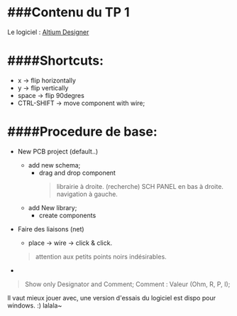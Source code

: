 ###Contenu du TP 1
===

Le logiciel : [Altium Designer](http://www.altium.com/)

####Shortcuts:
====
* x -> flip horizontally
* y -> flip vertically
* space -> flip 90degres
* CTRL-SHIFT -> move component with wire;

####Procedure de base:
====

* New PCB project (default..)
  * add new schema;
    * drag and drop component
      > librairie à droite. (recherche)
      > SCH PANEL en bas à droite.
      > navigation à gauche.
  * add New library;
    * create components

* Faire des liaisons (net)
  * place -> wire -> click & click.
  > attention aux petits points noirs indésirables.
* 
> Show only Designator and Comment;
 > Comment : Valeur (Ohm, R, P, I);

Il vaut mieux jouer avec, une version d'essais du logiciel est dispo pour windows. :)
lalala~

